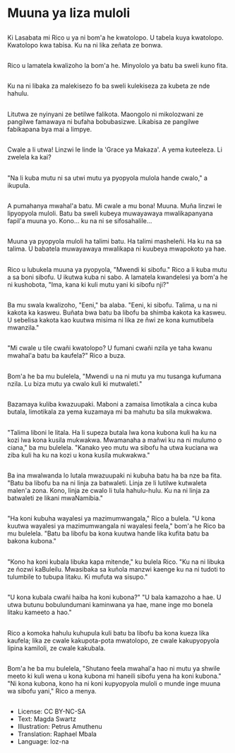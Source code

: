 # Muuna ya liza muloli

##
Ki Lasabata mi Rico u ya ni bom'a he kwatolopo. U tabela kuya kwatolopo. Kwatolopo kwa tabisa. Ku na ni lika zeñata ze bonwa.

##
Rico u lamatela kwalizoho la bom'a he. Minyololo ya batu ba sweli kuno fita.

##
Ku na ni libaka za malekisezo fo ba sweli kulekiseza za kubeta ze nde hahulu.

##
Litutwa ze nyinyani ze betilwe falikota. Maongolo ni mikolozwani ze pangilwe famawaya ni bufaha bobubasizwe. Likabisa ze pangilwe fabikapana bya mai a limpye.

##
Cwale a li utwa! Linzwi le linde la 'Grace ya Makaza'. A yema kuteeleza. Li zwelela ka kai?

##
"Na li kuba mutu ni sa utwi mutu ya pyopyola mulola hande cwalo," a ikupula.

##
A pumahanya mwahal'a batu. Mi cwale a mu bona! Muuna. Muña linzwi le lipyopyola muloli. Batu ba sweli kubeya muwayawaya mwalikapanyana fapil'a muuna yo. Kono... ku na ni se sifosahalile...

##
Muuna ya pyopyola muloli ha talimi batu. Ha talimi masheleñi. Ha ku na sa talima. U babatela muwayawaya mwalikapa ni kuubeya mwapokoto ya hae.

##
Rico u lubukela muuna ya pyopyola, "Mwendi ki sibofu." Rico a li kuba mutu a sa boni sibofu. U ikutwa kuba ni sabo. A lamatela kwandelesi ya bom'a he ni kushobota, "Ima, kana ki kuli mutu yani ki sibofu nji?"

##
Ba mu swala kwalizoho, "Eeni," ba alaba. "Eeni, ki sibofu. Talima, u na ni kakota ka kasweu. Buñata bwa batu ba libofu ba shimba kakota ka kasweu. U sebelisa kakota kao kuutwa misima ni lika ze ñwi ze kona kumutibela mwanzila."

##
"Mi cwale u tile cwañi kwatolopo? U fumani cwañi nzila ye taha kwanu mwahal'a batu ba kaufela?" Rico a buza.

##
Bom'a he ba mu bulelela, "Mwendi u na ni mutu ya mu tusanga kufumana nzila. Lu biza mutu ya cwalo kuli ki mutwaleti."

##
Bazamaya kuliba kwazuupaki. Maboni a zamaisa limotikala a cinca kuba butala, limotikala za yema kuzamaya mi ba mahutu ba sila mukwakwa.

##
"Talima liboni le litala. Ha li supeza butala lwa kona kubona kuli ha ku na kozi lwa kona kusila mukwakwa. Mwamanaha a mañwi ku na ni mulumo o ciana," ba mu bulelela. "Kanako yeo mutu wa sibofu ha utwa kuciana wa ziba kuli ha ku na kozi u kona kusila mukwakwa."

##
Ba ina mwalwanda lo lutala mwazuupaki ni kubuha batu ha ba nze ba fita. "Batu ba libofu ba na ni linja za batwaleti. Linja ze li lutilwe kutwaleta malen'a zona. Kono, linja ze cwalo li tula hahulu-hulu. Ku na ni linja za batwaleti ze likani mwaNamibia."

##
"Ha koni kubuha wayalesi ya mazimumwangala," Rico a bulela. "U kona kuutwa wayalesi ya mazimumwangala ni wayalesi feela," bom'a he Rico ba mu bulelela. "Batu ba libofu ba kona kuutwa hande lika kufita batu ba bakona kubona."

##
"Kono ha koni kubala libuka kapa mitende," ku bulela Rico. "Ku na ni libuka ze ñozwi kaBuleilu. Mwasibaka sa kuñola manzwi kaenge ku na ni tudoti to tulumbile to tubupa litaku. Ki mufuta wa sisupo."

##
"U kona kubala cwañi haiba ha koni kubona?" "U bala kamazoho a hae. U utwa butunu bobulundumani kaminwana ya hae, mane inge mo bonela litaku kameeto a hao."

##
Rico a komoka hahulu kuhupula kuli batu ba libofu ba kona kueza lika kaufela; lika ze cwale kakupota-pota mwatolopo, ze cwale kakupyopyola lipina kamiloli, ze cwale kakubala.

##
Bom'a he ba mu bulelela, "Shutano feela mwahal'a hao ni mutu ya shwile meeto ki kuli wena u kona kubona mi haneili sibofu yena ha koni kubona." "Ni kona kubona, kono ha ni koni kupyopyola muloli o munde inge muuna wa sibofu yani," Rico a menya.

##
* License: CC BY-NC-SA
* Text: Magda Swartz
* Illustration: Petrus Amuthenu
* Translation: Raphael Mbala
* Language: loz-na
